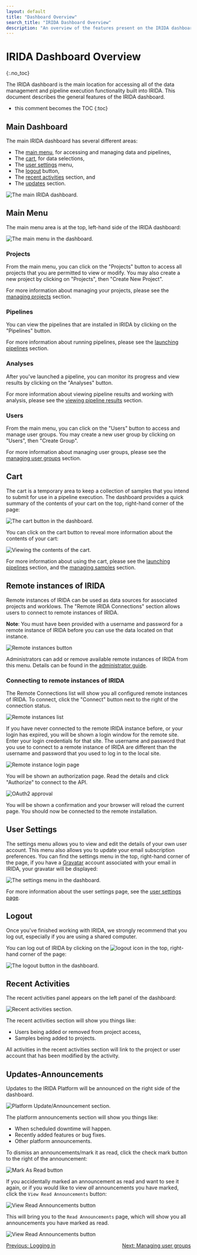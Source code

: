 ```yaml
---
layout: default
title: "Dashboard Overview"
search_title: "IRIDA Dashboard Overview"
description: "An overview of the features present on the IRIDA dashboard."
---
```


IRIDA Dashboard Overview
========================
{:.no_toc}

The IRIDA dashboard is the main location for accessing all of the data management and pipeline execution functionality built into IRIDA. This document describes the general features of the IRIDA dashboard.

* this comment becomes the TOC
{:toc}

Main Dashboard
--------------

The main IRIDA dashboard has several different areas:

* The [main menu](#main-menu), for accessing and managing data and pipelines,
* The [cart](#cart), for data selections,
* The [user settings](#user-settings) menu,
* The [logout](#logout) button,
* The [recent activities](#recent-activities) section, and
* The [updates](#updates-announcements) section.

![The main IRIDA dashboard.](images/dashboard.png)

Main Menu
---------

The main menu area is at the top, left-hand side of the IRIDA dashboard:

![The main menu in the dashboard.](images/main-menu.png)

### Projects

From the main menu, you can click on the "Projects" button to access all projects that you are permitted to view or modify. You may also create a new project by clicking on "Projects", then "Create New Project".

For more information about managing your projects, please see the [managing projects](../project) section.

### Pipelines

You can view the pipelines that are installed in IRIDA by clicking on the "Pipelines" button.

For more information about running pipelines, please see the [launching pipelines](../pipelines) section.

### Analyses

After you've launched a pipeline, you can monitor its progress and view results by clicking on the "Analyses" button.

For more information about viewing pipeline results and working with analysis, please see the [viewing pipeline results](../pipelines/#viewing-pipeline-results) section.

### Users

From the main menu, you can click on the "Users" button to access and manage user groups. You may create a new user group by clicking on "Users", then "Create Group".

For more information about managing user groups, please see the [managing user groups](../user-groups) section.

Cart
----

The cart is a temporary area to keep a collection of samples that you intend to submit for use in a pipeline execution. The dashboard provides a quick summary of the contents of your cart on the top, right-hand corner of the page:

![The cart button in the dashboard.](images/cart.png)

You can click on the cart button to reveal more information about the contents of your cart:

![Viewing the contents of the cart.](images/cart-contents.png)

For more information about using the cart, please see the [launching pipelines](../pipelines) section, and the [managing samples](../samples) section.

Remote instances of IRIDA
-------------------------
Remote instances of IRIDA can be used as data sources for associated projects and worklows.  The "Remote IRIDA Connections" section allows users to connect to remote instances of IRIDA.  

**Note**: You must have been provided with a username and password for a remote instance of IRIDA before you can use the data located on that instance.

![Remote instances button](images/remote-api-dash.png)

Administrators can add or remove available remote instances of IRIDA from this menu.  Details can be found in the [administrator guide](../../administrator/#remote-instances-of-irida).

### Connecting to remote instances of IRIDA

The Remote Connections list will show you all configured remote instances of IRIDA.  To connect, click the "Connect" button next to the right of the connection status.

![Remote instances list](images/api-list.png)

If you have never connected to the remote IRIDA instance before, or your login has expired, you will be shown a login window for the remote site.  Enter your login credentials for that site.  The username and password that you use to connect to a remote instance of IRIDA are different than the username and password that you used to log in to the local site.

![Remote instance login page](images/remote-login.png)

You will be shown an authorization page.  Read the details and click "Authorize" to connect to the API.

![OAuth2 approval](images/oauth-approval.png)

You will be shown a confirmation and your browser will reload the current page.  You should now be connected to the remote installation.

User Settings
-------------

The settings menu allows you to view and edit the details of your own user account. This menu also allows you to update your email subscription preferences.  You can find the settings menu in the top, right-hand corner of the page, if you have a [Gravatar](https://en.gravatar.com/) account associated with your email in IRIDA, your gravatar will be displayed:

![The settings menu in the dashboard.](images/settings.png)

For more information about the user settings page, see the [user settings page](user.html).

Logout
------

Once you've finished working with IRIDA, we strongly recommend that you log out, especially if you are using a shared computer.

You can log out of IRIDA by clicking on the <img src="images/logout-icon.png" alt="logout icon" class="inline"> in the top, right-hand corner of the page:

![The logout button in the dashboard.](images/logout.png)

Recent Activities
-----------------

The recent activities panel appears on the left panel of the dashboard:

![Recent activities section.](images/recent-activities.png)

The recent activities section will show you things like:

* Users being added or removed from project access,
* Samples being added to projects.

All activities in the recent activities section will link to the project or user account that has been modified by the activity.

Updates-Announcements
---------------------

Updates to the IRIDA Platform will be announced on the right side of the dashboard.

![Platform Update/Announcement section.](images/announcements-display-to-user.png)

The platform announcements section will show you things like:

* When scheduled downtime will happen.
* Recently added features or bug fixes.
* Other platform announcements.

To dismiss an announcements/mark it as read, click the check mark button to the right of the announcement:

![Mark As Read button](images/announcements-mark-as-read-user.png)

If you accidentally marked an announcement as read and want to see it again, or if you would like to view *all* announcements you have marked, click the `View Read Announcements` button:

![View Read Announcements button](images/announcements-view-read-announcements.png)

This will bring you to the `Read Announcements` page, which will show you all announcements you have marked as read. 

![View Read Announcements button](images/announcements-view-read-announcements-page.png)

<a href="../login/">Previous: Logging in</a><a href="../user-groups/" style="float: right;">Next: Managing user groups</a>
